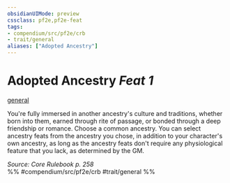 ```yaml
---
obsidianUIMode: preview
cssclass: pf2e,pf2e-feat
tags:
- compendium/src/pf2e/crb
- trait/general
aliases: ["Adopted Ancestry"]
---
```

# Adopted Ancestry  *Feat 1*  
[general](../../Rules/traits/general.md)  


You're fully immersed in another ancestry's culture and traditions, whether born into them, earned through rite of passage, or bonded through a deep friendship or romance. Choose a common ancestry. You can select ancestry feats from the ancestry you chose, in addition to your character's own ancestry, as long as the ancestry feats don't require any physiological feature that you lack, as determined by the GM.

*Source: Core Rulebook p. 258*  
%% #compendium/src/pf2e/crb #trait/general %%